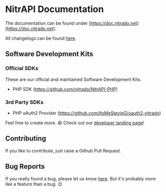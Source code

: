 # NitrAPI Documentation

The documentation can be found under [https://doc.nitrado.net](https://doc.nitrado.net).

All changelogs can be found [here](https://github.com/nitrado/Nitrapi/blob/master/CHANGELOG.md).

## Software Development Kits

### Official SDKs

These are our official and maintained Software Development Kits.

* PHP SDK (https://github.com/nitrado/NitrAPI-PHP)

### 3rd Party SDKs

* PHP oAuth2 Provider (https://github.com/ItsMeStevieG/oauth2-nitrado)

Feel free to create more. 😄 Check out our [developer landing page](https://developers.nitrado.net)!

## Contributing

If you like to contribute, just raise a Github Pull Request.

## Bug Reports

If you really found a bug, please let us know [here](https://github.com/nitrado/Nitrapi/issues). But it's probably more like a feature than a bug. 😉
